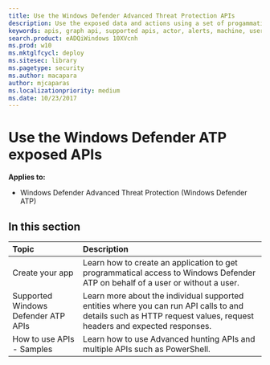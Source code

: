 ```yaml
---
title: Use the Windows Defender Advanced Threat Protection APIs  
description: Use the exposed data and actions using a set of progammatic APIs that are part of the Microsoft Intelligence Security Graph.
keywords: apis, graph api, supported apis, actor, alerts, machine, user, domain, ip, file
search.product: eADQiWindows 10XVcnh
ms.prod: w10
ms.mktglfcycl: deploy
ms.sitesec: library
ms.pagetype: security
ms.author: macapara
author: mjcaparas
ms.localizationpriority: medium
ms.date: 10/23/2017
---
```


# Use the Windows Defender ATP exposed APIs

**Applies to:**
- Windows Defender Advanced Threat Protection (Windows Defender ATP)

## In this section
Topic | Description
:---|:---
Create your app | Learn how to create an application to get programmatical access to Windows Defender ATP on behalf of a user or without a user.
Supported Windows Defender ATP APIs | Learn more about the individual supported entities where you can run API calls to and details such as HTTP request values, request headers and expected responses.
How to use APIs - Samples | Learn how to use Advanced hunting APIs and multiple APIs such as PowerShell.
